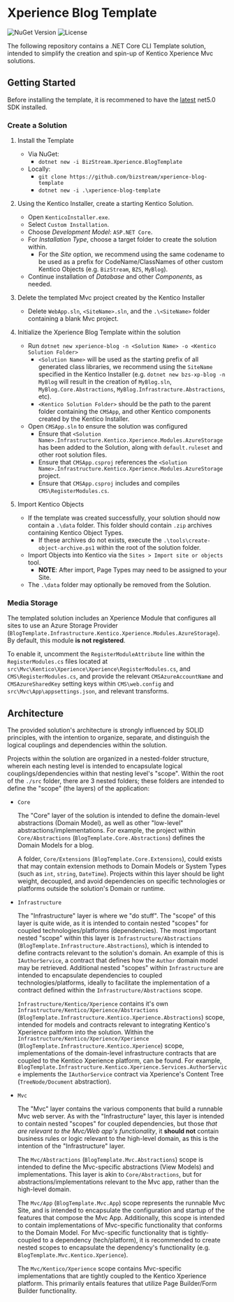 # Xperience Blog Template

![NuGet Version](https://img.shields.io/nuget/v/BizStream.Xperience.BlogTemplate)
![License](https://img.shields.io/github/license/BizStream/xperience-blog-template)

The following repository contains a .NET Core CLI Template solution, intended to simplify the creation and spin-up of Kentico Xperience Mvc solutions.

## Getting Started

Before installing the template, it is recommened to have the [latest](https://dotnet.microsoft.com/download/dotnet/5.0) net5.0 SDK installed.

### Create a Solution

1. Install the Template

   - Via NuGet:
     - `dotnet new -i BizStream.Xperience.BlogTemplate`
   - Locally:
     - `git clone https://github.com/bizstream/xperience-blog-template`
     - `dotnet new -i .\xperience-blog-template`

2. Using the Kentico Installer, create a starting Kentico Solution.

   - Open `KenticoInstaller.exe`.
   - Select `Custom Installation`.
   - Choose _Development Model_: `ASP.NET Core`.
   - For _Installation Type_, choose a target folder to create the solution within.
     - For the _Site_ option, we recommend using the same codename to be used as a prefix for CodeName/ClassNames of other custom Kentico Objects (e.g. `BizStream`, `BZS`, `MyBlog`).
   - Continue installation of _Database_ and other _Components_, as needed.

3. Delete the templated Mvc project created by the Kentico Installer

   - Delete `WebApp.sln`, `<SiteName>.sln`, and the `.\<SiteName>` folder containing a blank Mvc project.

4. Initialize the Xperience Blog Template within the solution

   - Run `dotnet new xperience-blog -n <Solution Name> -o <Kentico Solution Folder>`
     - `<Solution Name>` will be used as the starting prefix of all generated class libraries, we recommend using the `SiteName` specified in the Kentico Installer (e.g. `dotnet new bzs-xp-blog -n MyBlog` will result in the creation of `MyBlog.sln`, `MyBlog.Core.Abstractions`, `MyBlog.Infrastracture.Abstractions`, etc).
     - `<Kentico Solution Folder>` should be the path to the parent folder containing the `CMSApp`, and other Kentico components created by the Kentico Installer.
   - Open `CMSApp.sln` to ensure the solution was configured
     - Ensure that `<Solution Name>.Infrastructure.Kentico.Xperience.Modules.AzureStorage` has been added to the Solution, along with `default.ruleset` and other root solution files.
     - Ensure that `CMSApp.csproj` references the `<Solution Name>.Infrastructure.Kentico.Xperience.Modules.AzureStorage` project.
     - Ensure that `CMSApp.csproj` includes and compiles `CMS\RegisterModules.cs`.

5. Import Kentico Objects

   - If the template was created successfully, your solution should now contain a `.\data` folder. This folder should contain `.zip` archives containing Kentico Object Types.
     - If these archives do not exists, execute the `.\tools\create-object-archive.ps1` within the root of the solution folder.
   - Import Objects into Kentico via the `Sites > Import site or objects` tool.
     - **NOTE**: After import, Page Types may need to be assigned to your Site.
   - The `.\data` folder may optionally be removed from the Solution.

### Media Storage

The templated solution includes an Xperience Module that configures all sites to use an Azure Storage Provider (`BlogTemplate.Infrastructure.Kentico.Xperience.Modules.AzureStorage`). By default, this module **is not registered**.

To enable it, uncomment the `RegisterModuleAttribute` line within the `RegisterModules.cs` files located at `src\Mvc\Kentico\Xperience\Xperience\RegisterModules.cs`, and `CMS\RegisterModules.cs`, and provide the relevant `CMSAzureAccountName` and `CMSAzureSharedKey` setting keys within `CMS\web.config` and `src\Mvc\App\appsettings.json`, and relevant transforms.

## Architecture

The provided solution's architecture is strongly influenced by SOLID principles, with the intention to organize, separate, and distinguish the logical couplings and dependencies within the solution.

Projects within the solution are organized in a nested-folder structure, wherein each nesting level is intended to encapsulate logical couplings/dependencies within that nesting level's "scope". Within the root of the `./src` folder, there are 3 nested folders; these folders are intended to define the "scope" (the layers) of the application:

- `Core`

  The "Core" layer of the solution is intended to define the domain-level abstractions (Domain Model), as well as other "low-level" abstractions/implementations. For example, the project within `Core/Abstractions` (`BlogTemplate.Core.Abstractions`) defines the Domain Models for a blog.

  A folder, `Core/Extensions` (`BlogTemplate.Core.Extensions`), could exists that may contain extension methods to Domain Models or System Types (such as `int`, `string`, `DateTime`). Projects within this layer should be light weight, decoupled, and avoid dependencies on specific technologies or platforms outside the solution's Domain or runtime.

- `Infrastructure`

  The "Infrastructure" layer is where we "do stuff". The "scope" of this layer is quite wide, as it is intended to contain nested "scopes" for coupled technologies/platforms (dependencies). The most important nested "scope" within this layer is `Infrastructure/Abstractions` (`BlogTemplate.Infrastructure.Abstractions`), which is intended to define contracts relevant to the solution's domain. An example of this is `IAuthorService`, a contract that defines how the `Author` domain model may be retrieved. Additional nested "scopes" within `Infrastructure` are intended to encapsulate dependencies to coupled technologies/platforms, ideally to facilitate the implementation of a contract defined within the `Infrastructure/Abstractions` scope.

  `Infrastructure/Kentico/Xperience` contains it's own `Infrastructure/Kentico/Xperience/Abstractions` (`BlogTemplate.Infrastructure.Kentico.Xperience.Abstractions`) scope, intended for models and contracts relevant to integrating Kentico's Xperience paltform into the solution. Within the `Infrastructure/Kentico/Xperience/Xperience` (`BlogTemplate.Infrastructure.Kentico.Xperience`) scope, implementations of the domain-level infrastructure contracts that are coupled to the Kentico Xperience platform, can be found. For example, `BlogTemplate.Infrastructure.Kentico.Xperience.Services.AuthorService` implements the `IAuthorService` contract via Xperience's Content Tree (`TreeNode/Document` abstraction).

- `Mvc`

  The "Mvc" layer contains the various components that build a runnable Mvc web server. As with the "Infrastructure" layer, this layer is intended to contain nested "scopes" for coupled dependencies, but those _that are relevant to the Mvc/Web app's functionality_, it **should not** contain business rules or logic relevant to the high-level domain, as this is the intention of the "Infrastructure" layer.

  The `Mvc/Abstractions` (`BlogTemplate.Mvc.Abstractions`) scope is intended to define the Mvc-specific abstractions (View Models) and implementations. This layer is akin to `Core/Abstractions`, but for abstractions/implementations relevant to the Mvc app, rather than the high-level domain.

  The `Mvc/App` (`BlogTemplate.Mvc.App`) scope represents the runnable Mvc Site, and is intended to encapsulate the configuration and startup of the features that compose the Mvc App. Additionally, this scope is intended to contain implementations of Mvc-specific functionality that conforms to the Domain Model. For Mvc-specific functionality that is tightly-coupled to a dependency (tech/platform), it is recommended to create nested scopes to encapsulate the dependency's functionality (e.g. `BlogTemplate.Mvc.Kentico.Xperience`).

  The `Mvc/Kentico/Xperience` scope contains Mvc-specific implementations that are tightly coupled to the Kentico Xperience platform. This primarily entails features that utilize Page Builder/Form Builder functionality.
